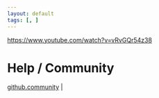 ```yaml
---
layout: default
tags: [, ]
---
```

https://www.youtube.com/watch?v=vRvGQr54z38



# Help / Community
[github.community](https://github.community/) |

